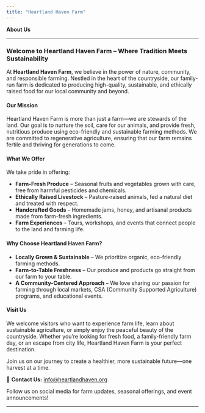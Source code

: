 ```yaml
---
title: "Heartland Haven Farm"
---
```

**About Us** 

---  

### **Welcome to Heartland Haven Farm – Where Tradition Meets Sustainability**  

At **Heartland Haven Farm**, we believe in the power of nature, community, and responsible farming. Nestled in the heart of the countryside, our family-run farm is dedicated to producing high-quality, sustainable, and ethically raised food for our local community and beyond.  

#### **Our Mission**  
Heartland Haven Farm is more than just a farm—we are stewards of the land. Our goal is to nurture the soil, care for our animals, and provide fresh, nutritious produce using eco-friendly and sustainable farming methods. We are committed to regenerative agriculture, ensuring that our farm remains fertile and thriving for generations to come.  

#### **What We Offer**  
We take pride in offering:  
- **Farm-Fresh Produce** – Seasonal fruits and vegetables grown with care, free from harmful pesticides and chemicals.  
- **Ethically Raised Livestock** – Pasture-raised animals, fed a natural diet and treated with respect.  
- **Handcrafted Goods** – Homemade jams, honey, and artisanal products made from farm-fresh ingredients.  
- **Farm Experiences** – Tours, workshops, and events that connect people to the land and farming life.  

#### **Why Choose Heartland Haven Farm?**  
- **Locally Grown & Sustainable** – We prioritize organic, eco-friendly farming methods.  
- **Farm-to-Table Freshness** – Our produce and products go straight from our farm to your table.  
- **A Community-Centered Approach** – We love sharing our passion for farming through local markets, CSA (Community Supported Agriculture) programs, and educational events.  

#### **Visit Us**  
We welcome visitors who want to experience farm life, learn about sustainable agriculture, or simply enjoy the peaceful beauty of the countryside. Whether you’re looking for fresh food, a family-friendly farm day, or an escape from city life, Heartland Haven Farm is your perfect destination.  

Join us on our journey to create a healthier, more sustainable future—one harvest at a time.  


📧 **Contact Us:** info@heartlandhaven.org  

Follow us on social media for farm updates, seasonal offerings, and event announcements!  

---  
